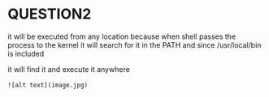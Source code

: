 # QUESTION2

it will be executed from any location because when shell passes the process to the kernel it will search for it in the PATH and since /usr/local/bin is included

it will find it and execute it anywhere 

	![alt text](image.jpg)
